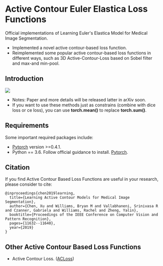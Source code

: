 # Active Contour Euler Elastica Loss Functions
Official implementations of Learning Euler's Elastica Model for Medical Image Segmentation.
* Implemented a novel active contour-based loss function.
* Reimplemented some popular active contour-based loss functions in different ways, such as 3D Active-Contour-Loss based on Sobel filter and max-and min-pool.

## Introduction
![](https://github.com/Luoxd1996/Active_Contour_Euler_Elastica_Loss/blob/main/ACELoss_pipeline.png) 

* Notes: Paper and more details will be released latter in arXiv soon.
* If you want to use these methods just as constrains (combine with dice loss or ce loss), you can use **torch.mean()** to replace **torch.sum()**.

## Requirements
Some important required packages include:
* [Pytorch][torch_link] version >=0.4.1.
* Python == 3.6. 
Follow official guidance to install. [Pytorch][torch_link].

[torch_link]:https://pytorch.org/

## Citation
If you find Active Contour Based Loss Functions are useful in your research, please consider to cite:

	@inproceedings{chen2019learning,
	  title={Learning Active Contour Models for Medical Image Segmentation},
	  author={Chen, Xu and Williams, Bryan M and Vallabhaneni, Srinivasa R and Czanner, Gabriela and Williams, Rachel and Zheng, Yalin},
	  booktitle={Proceedings of the IEEE Conference on Computer Vision and Pattern Recognition},
	  pages={11632--11640},
	  year={2019}
	}

## Other Active Contour Based Loss Functions
* Active Contour Loss. ([ACLoss](https://github.com/xuuuuuuchen/Active-Contour-Loss))

